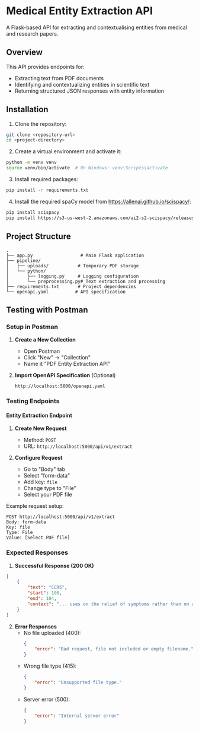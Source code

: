 # Medical Entity Extraction API

A Flask-based API for extracting and contextualising entities from medical and research papers. 

## Overview

This API provides endpoints for:
- Extracting text from PDF documents
- Identifying and contextualizing entities in scientific text
- Returning structured JSON responses with entity information

## Installation

1. Clone the repository:
```bash
git clone <repository-url>
cd <project-directory>
```

2. Create a virtual environment and activate it:
```bash
python -m venv venv
source venv/bin/activate  # On Windows: venv\Scripts\activate
```

3. Install required packages:
```bash
pip install -r requirements.txt
```

4. Install the required spaCy model from https://allenai.github.io/scispacy/:
```bash
pip install scispacy
pip install https://s3-us-west-2.amazonaws.com/ai2-s2-scispacy/releases/v0.5.4/en_core_sci_lg-0.5.4.tar.gz
```

## Project Structure
```
.
├── app.py                  # Main Flask application
├── pipeline/
│   ├── uploads/           # Temporary PDF storage
│   └── python/
│       ├── logging.py     # Logging configuration
│       └── preprocessing.py# Text extraction and processing
├── requirements.txt       # Project dependencies
└── openapi.yaml          # API specification
```

## Testing with Postman

### Setup in Postman

1. **Create a New Collection**
   - Open Postman
   - Click "New" -> "Collection"
   - Name it "PDF Entity Extraction API"

2. **Import OpenAPI Specification** (Optional)
   ```
   http://localhost:5000/openapi.yaml
   ```

### Testing Endpoints

#### Entity Extraction Endpoint

1. **Create New Request**
   - Method: `POST`
   - URL: `http://localhost:5000/api/v1/extract`

2. **Configure Request**
   - Go to "Body" tab
   - Select "form-data"
   - Add key: `file`
   - Change type to "File"
   - Select your PDF file

Example request setup:
```
POST http://localhost:5000/api/v1/extract
Body: form-data
Key: file
Type: File
Value: [Select PDF file]
```

### Expected Responses

1. **Successful Response (200 OK)**
```json
[
    {
        "text": "CCR5",
        "start": 100,
        "end": 104,
        "context": "... uses on the relief of symptoms rather than on a biological ‘cure’. have identified rare mutations in CCR5 that confer resilience against ..."
    }
]
```

2. **Error Responses**
   - No file uploaded (400):
     ```json
     {
         "error": "Bad request, file not included or empty filename."
     }
     ```
   - Wrong file type (415):
     ```json
     {
         "error": "Unsupported file type."
     }
     ```
   - Server error (500):
     ```json
     {
         "error": "Internal server error"
     }
     ```